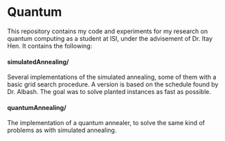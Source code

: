 # Quantum

This repository contains my code and experiments for my research on quantum computing as a student at ISI, under the advisement of Dr. Itay Hen. It contains the following:

#### simulatedAnnealing/
Several implementations of the simulated annealing, some of them with a basic grid search procedure. A version is based on the schedule found by Dr. Albash. The goal was to solve planted instances as fast as possible. 

#### quantumAnnealing/
The implementation of a quantum annealer, to solve the same kind of problems as with simulated annealing.

